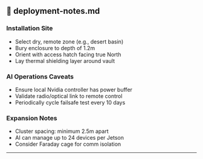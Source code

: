 ## 📄 deployment-notes.md

### Installation Site
- Select dry, remote zone (e.g., desert basin)
- Bury enclosure to depth of 1.2m
- Orient with access hatch facing true North
- Lay thermal shielding layer around vault

### AI Operations Caveats
- Ensure local Nvidia controller has power buffer
- Validate radio/optical link to remote control
- Periodically cycle failsafe test every 10 days

### Expansion Notes
- Cluster spacing: minimum 2.5m apart
- AI can manage up to 24 devices per Jetson
- Consider Faraday cage for comm isolation

---
